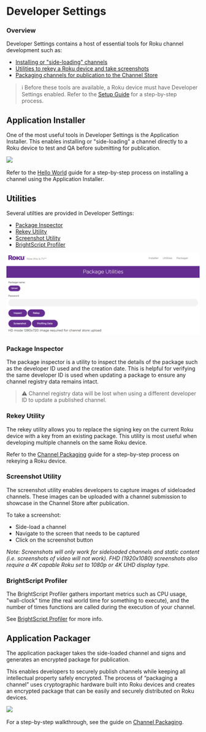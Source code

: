 # Developer Settings

### Overview

Developer Settings contains a host of essential tools for Roku channel development such as:

* [Installing or "side-loading" channels](#application-installer)
* [Utilities to rekey a Roku device and take screenshots](#utilities)
* [Packaging channels for publication to the Channel Store](#application-packager)

> :information_source: Before these tools are available, a Roku device must have Developer Settings enabled.
Refer to the [Setup Guide](/develop/getting-started/setup-guide.md) for a step-by-step process.

## Application Installer

One of the most useful tools in Developer Settings is the Application Installer. This enables installing or "side-loading" a channel directly to a Roku device to test and QA before submitting for publication.

![](../../images/dev-settings-application-installer.png)

Refer to the [Hello World](/develop/getting-started/hello-world.md) guide for a step-by-step process on installing a channel using the Application Installer.

## Utilities

Several utilties are provided in Developer Settings:

* [Package Inspector](#package-inspector)
* [Rekey Utility](#rekey-utility)
* [Screenshot Utility](#screenshot-utility)
* [BrightScript Profiler](#brightscript-profiler)

![](../../images/profiling-data-utility.png)

### Package Inspector

The package inspector is a utility to inspect the details of the package such as the developer ID used and the creation date. This is helpful for verifying the same developer ID is used when updating a package to ensure any channel registry data remains intact.

> :warning: Channel registry data will be lost when using a different developer ID to update a published channel.

### Rekey Utility

The rekey utility allows you to replace the signing key on the current Roku device with a key from an existing package. This utility is most useful when developing multiple channels on the same Roku device.

Refer to the [Channel Packaging](/develop/guides/packaging.md#rekeying) guide for a step-by-step process on rekeying a Roku device.

### Screenshot Utility

The screenshot utility enables developers to capture images of sideloaded channels. These images can be uploaded with a channel submission to showcase in the Channel Store after publication.

To take a screenshot:

* Side-load a channel
* Navigate to the screen that needs to be captured
* Click on the screenshot button

_Note: Screenshots will only work for sideloaded channels and static content (i.e. screenshots of video will not work). FHD (1920x1080) screenshots also require a 4K capable Roku set to 1080p or 4K UHD display type._

### BrightScript Profiler

The BrightScript Profiler gathers important metrics such as CPU usage, "wall-clock" time (the real world time for something to execute), and the number of times functions are called during the execution of your channel.

See [BrightScript Profiler](/develop/developer-tools/bs-profiler.md) for more info.

## Application Packager

The application packager takes the side-loaded channel and signs and generates an encrypted package for publication.

This enables developers to securely publish channels while keeping all intellectual property safely encrypted. The process of “packaging a channel” uses cryptographic hardware built into Roku devices and creates an encrypted package that can be easily and securely distributed on Roku devices.

![](../../images/dev-settings-application-packager.png)

For a step-by-step walkthrough, see the guide on [Channel Packaging](/develop/guides/packaging.md).
